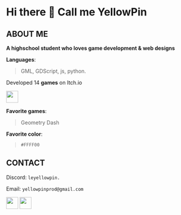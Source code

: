 # Hi there 👋 Call me YellowPin

## ABOUT ME
**A highschool student who loves game development & web designs**

**Languages**: 
> GML, GDScript, js, python.

Developed 14 **games** on Itch.io


<a href="https://the-yellow-pin.itch.io"><img src="https://static.itch.io/images/badge-color.svg" width="auto" height="32px"></img></a>

**Favorite games**: 
> Geometry Dash

**Favorite color**: 
> `#FFFF00`

## **CONTACT**
Discord: `leyellowpin.`

Email: `yellowpinprod@gmail.com`

<a href="https://www.youtube.com/@YPprod1231"><img src="https://upload.wikimedia.org/wikipedia/commons/e/ef/Youtube_logo.png" width="auto" height="32px"></img></a>
<a href="https://the-yellow-pin.itch.io"><img src="https://static.itch.io/images/app-icon.svg" width="auto" height="32px"></img></a>

<!--
**leYellowPin/leYellowPin** is a ✨ _special_ ✨ repository because its `README.md` (this file) appears on your GitHub profile.

Here are some ideas to get you started:

- 🔭 I’m currently working on ...
- 🌱 I’m currently learning ...
- 👯 I’m looking to collaborate on ...
- 🤔 I’m looking for help with ...
- 💬 Ask me about ...
- 📫 How to reach me: ...
- 😄 Pronouns: ...
- ⚡ Fun fact: ...
-->
